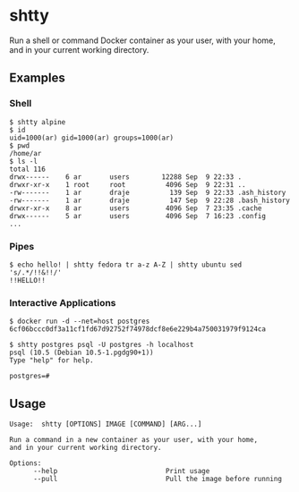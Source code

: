 # shtty

Run a shell or command Docker container as your user, with your home,
and in your current working directory.

## Examples

### Shell

```
$ shtty alpine
$ id
uid=1000(ar) gid=1000(ar) groups=1000(ar) 
$ pwd
/home/ar
$ ls -l
total 116
drwx------    6 ar       users        12288 Sep  9 22:33 .
drwxr-xr-x    1 root     root          4096 Sep  9 22:31 ..
-rw-------    1 ar       draje          139 Sep  9 22:33 .ash_history
-rw-------    1 ar       draje          147 Sep  9 22:28 .bash_history
drwxr-xr-x    8 ar       users         4096 Sep  7 23:35 .cache
drwx------    5 ar       users         4096 Sep  7 16:23 .config
...
```

### Pipes

```
$ echo hello! | shtty fedora tr a-z A-Z | shtty ubuntu sed 's/.*/!!&!!/'
!!HELLO!!
```

### Interactive Applications

```
$ docker run -d --net=host postgres
6cf06bccc0df3a11cf1fd67d92752f74978dcf8e6e229b4a750031979f9124ca

$ shtty postgres psql -U postgres -h localhost
psql (10.5 (Debian 10.5-1.pgdg90+1))
Type "help" for help.

postgres=#
```

## Usage

```
Usage:  shtty [OPTIONS] IMAGE [COMMAND] [ARG...]

Run a command in a new container as your user, with your home,
and in your current working directory.

Options:
      --help                           Print usage
      --pull                           Pull the image before running
```
